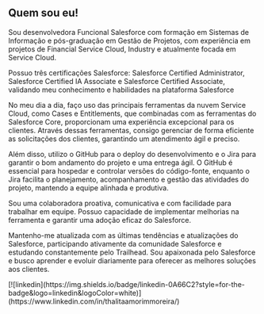 ## Quem sou eu!

Sou desenvolvedora Funcional Salesforce com formação em Sistemas de Informação e pós-graduação em Gestão de Projetos, com experiência em projetos de Financial Service Cloud, Industry e atualmente focada em Service Cloud.

Possuo três certificações Salesforce: Salesforce Certified Administrator, Salesforce Certified IA Associate e Salesforce Certified Associate, validando meu conhecimento e habilidades na plataforma Salesforce


No meu dia a dia, faço uso das principais ferramentas da nuvem Service Cloud, como Cases e Entitlements, que combinadas com as ferramentas do Salesforce Core, proporcionam uma experiência excepcional para os clientes. Através dessas ferramentas, consigo gerenciar de forma eficiente as solicitações dos clientes, garantindo um atendimento ágil e preciso.

Além disso, utilizo o GitHub para o deploy do desenvolvimento e o Jira para garantir o bom andamento do projeto e uma entrega ágil. O GitHub é essencial para hospedar e controlar versões do código-fonte, enquanto o Jira facilita o planejamento, acompanhamento e gestão das atividades do projeto, mantendo a equipe alinhada e produtiva.

Sou uma colaboradora proativa, comunicativa e com facilidade para trabalhar em equipe. Possuo capacidade de implementar melhorias na ferramenta e garantir uma adoção eficaz do Salesforce.

Mantenho-me atualizada com as últimas tendências e atualizações do Salesforce, participando ativamente da comunidade Salesforce e estudando constantemente pelo Trailhead. Sou apaixonada pelo Salesforce e busco aprender e evoluir diariamente para oferecer as melhores soluções aos clientes.



<div>
[![linkedin](https://img.shields.io/badge/linkedin-0A66C2?style=for-the-badge&logo=linkedin&logoColor=white)](https://www.linkedin.com/in/thalitaamorimmoreira/)
</div>